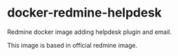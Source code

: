 # docker-redmine-helpdesk
Redmine docker image adding helpdesk plugin and email.

This image is based in official redmine image.
